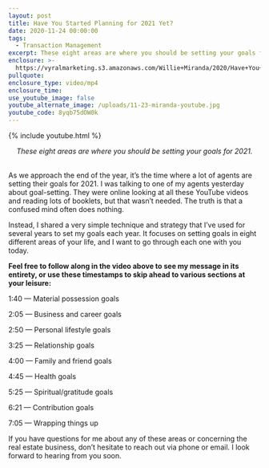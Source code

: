 ```yaml
---
layout: post
title: Have You Started Planning for 2021 Yet?
date: 2020-11-24 00:00:00
tags:
  - Transaction Management
excerpt: These eight areas are where you should be setting your goals for 2021.
enclosure: >-
  https://vyralmarketing.s3.amazonaws.com/Willie+Miranda/2020/Have+You+Started+Planning+for+2021+Yet_.mp4
pullquote:
enclosure_type: video/mp4
enclosure_time:
use_youtube_image: false
youtube_alternate_image: /uploads/11-23-miranda-youtube.jpg
youtube_code: 8yqb75dOW0k
---
```


{% include youtube.html %}

<center><em>These eight areas are where you should be setting your goals for 2021.</em></center>

<br>As we approach the end of the year, it’s the time where a lot of agents are setting their goals for 2021. I was talking to one of my agents yesterday about goal-setting. They were online looking at all these YouTube videos and reading lots of booklets, but that wasn’t needed. The truth is that a confused mind often does nothing.

Instead, I shared a very simple technique and strategy that I’ve used for several years to set my goals each year. It focuses on setting goals in eight different areas of your life, and I want to go through each one with you today.

**Feel free to follow along in the video above to see my message in its entirety, or use these timestamps to skip ahead to various sections at your leisure:**

1:40 — Material possession goals

2:05 — Business and career goals

2:50 — Personal lifestyle goals

3:25 — Relationship goals

4:00 — Family and friend goals

4:45 — Health goals

5:25 — Spiritual/gratitude goals

6:21 — Contribution goals

7:05 — Wrapping things up

If you have questions for me about any of these areas or concerning the real estate business, don’t hesitate to reach out via phone or email. I look forward to hearing from you soon.